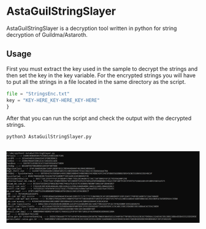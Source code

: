 # AstaGuilStringSlayer

AstaGuilStringSlayer is a decryption tool written in python for string decryption of Guildma/Astaroth.


## Usage

First you must extract the key used in the sample to decrypt the strings and then set the key in the key variable. For the encrypted strings you will have to put all the strings in a file located in the same directory as the script.
```python
file = "StringsEnc.txt"
key = "KEY-HERE_KEY-HERE_KEY-HERE"
}
```
After that you can run the script and check the output with the decrypted strings.
```
python3 AstaGuilStringSlayer.py
```
&nbsp;
![App Screenshot](https://github.com/Xienim/AstaGuilStringSlayer/blob/main/AstaGui.png)
